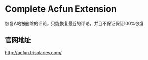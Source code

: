 # Complete Acfun Extension
恢复A站被删除的评论，只能恢复最近的评论，并且不保证保证100%恢复

## 官网地址
http://acfun.trisolaries.com/
